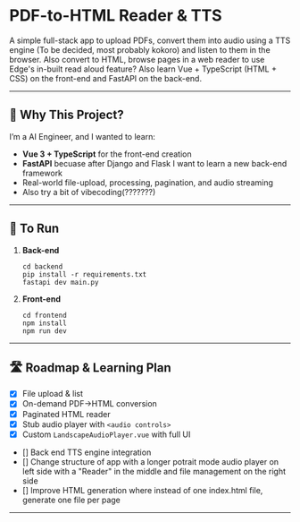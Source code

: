 # PDF-to-HTML Reader & TTS

A simple full-stack app to upload PDFs, convert them into audio using a TTS engine (To be decided, most probably kokoro) and listen to them in the browser. Also convert to HTML, browse pages in a web reader to use Edge's in-built read aloud feature? Also learn Vue + TypeScript (HTML + CSS) on the front-end and FastAPI on the back-end.

---

## 🚀 Why This Project?

I’m a AI Engineer, and I wanted to learn:  
- **Vue 3 + TypeScript** for the front-end creation
- **FastAPI** becuase after Django and Flask I want to learn a new back-end framework
- Real-world file-upload, processing, pagination, and audio streaming  
- Also try a bit of vibecoding(???????) 

---

## 🔧 To Run

1. **Back-end**  
   
       cd backend  
       pip install -r requirements.txt  
       fastapi dev main.py

2. **Front-end**  
   
       cd frontend  
       npm install  
       npm run dev

---

## 🛣️ Roadmap & Learning Plan

- [x] File upload & list  
- [x] On-demand PDF→HTML conversion  
- [x] Paginated HTML reader  
- [x] Stub audio player with `<audio controls>`  
- [x] Custom `LandscapeAudioPlayer.vue` with full UI  
- []  Back end TTS engine integration
- []  Change structure of app with a longer potrait mode audio player on left side with a "Reader" in the middle and file management on the right side
- []  Improve HTML generation where instead of one index.html file, generate one file per page
 

---


